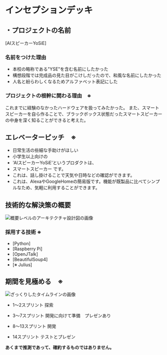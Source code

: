# インセプションデッキ

## ・プロジェクトの名前

[AIスピーカーYoSiE]

### 名前をつけた理由

- 本校の略称である"YSE"を含む名前にしたかった
- 構想段階では完成品の見た目がこけしだったので、和風な名前にしたかった
- 人名と紛らわしくなるためアルファベット表記にした

<div style="page-break-before:always">
</div>


### プロジェクトの根幹に関わる理由　※

これまでに経験のなかったハードウェアを扱ってみたかった。
また、スマートスピーカーを自ら作ることで、ブラックボックス状態だったスマートスピーカーの中身を深く知ることができると考えた。

<div style="page-break-before:always">
</div>

## エレベーターピッチ　※

- 日常生活の些細な手助けがほしい
- 小学生以上向けの
- 'AIスピーカーYoSiE'というプロダクトは、
- スマートスピーカー です。
- これは、話し掛けることで天気や日時などの確認ができます。
- これは、AlexaやGoogleHomeの簡易版です。機能が既製品に比べてシンプルなため、気軽に利用することができます。
<div style="page-break-before:always">
</div>

## 技術的な解決策の概要

![概要レベルのアーキテクチャ設計図の画像]()

### 採用する技術 ※

- [Python]
- [Raspberry Pi]
- [OpenJTalk]
- [BeautifulSoup4]
- [※ Julius]

<div style="page-break-before:always">
</div>

## 期間を見極める　※

![ざっくりしたタイムラインの画像]()

- 1～2スプリント
	探索

- 3～7スプリント
	開発に向けて準備　プレゼンあり

- 8～13スプリント
	開発　

- 14スプリント
	テストとプレゼン


**あくまで推測であって、確約するものではありません。**